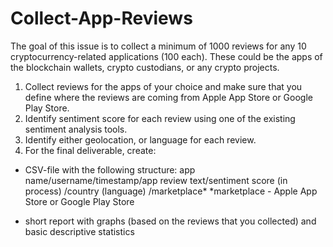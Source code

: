 # Collect-App-Reviews
The goal of this issue is to collect a minimum of 1000 reviews for any 10 cryptocurrency-related applications (100 each). These could be the apps of the blockchain wallets, crypto custodians, or any crypto projects.

1. Collect reviews for the apps of your choice and make sure that you define where the reviews are coming from Apple App Store or Google Play Store.
2. Identify sentiment score for each review using one of the existing sentiment analysis tools.
3. Identify either geolocation, or language for each review.
4. For the final deliverable, create:
 - CSV-file with the following structure: app name/username/timestamp/app review text/sentiment score (in process) /country (language) /marketplace*
*marketplace - Apple App Store or Google Play Store

 - short report with graphs (based on the reviews that you collected) and basic descriptive statistics

